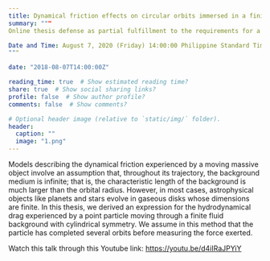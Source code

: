 ```yaml
---
title: Dynamical friction effects on circular orbits immersed in a finite gaseous background
summary: """
Online thesis defense as partial fulfillment to the requirements for a masteral degree in Physics from the National Institute of Physics, University of the Philippines Diliman.

Date and Time: August 7, 2020 (Friday) 14:00:00 Philippine Standard Time (UTC +8:00)
"""

date: "2018-08-07T14:00:00Z"

reading_time: true  # Show estimated reading time?
share: true  # Show social sharing links?
profile: false  # Show author profile?
comments: false  # Show comments?

# Optional header image (relative to `static/img/` folder).
header:
  caption: ""
  image: "1.png"
---
```


Models describing the dynamical friction experienced by a moving massive object involve an assumption that, throughout its trajectory, the background medium is infinite; that is, the characteristic length of the background is much larger than the orbital radius. However, in most cases, astrophysical objects like planets and stars evolve in gaseous disks whose dimensions are finite. In this thesis, we derived an expression for the hydrodynamical drag experienced by a point particle moving through a finite fluid background with cylindrical symmetry. We assume in this method that the particle has completed several orbits before measuring the force exerted.

Watch this talk through this Youtube link: https://youtu.be/d4iIRaJPYiY
